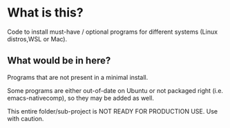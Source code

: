 # What is this?
Code to install must-have / optional programs for different systems (Linux distros,WSL or Mac).
## What would be in here?
Programs that are not present in a minimal install.

Some programs are either out-of-date on Ubuntu or not packaged right
(i.e. emacs-nativecomp), so they may be added as well.

This entire folder/sub-project is NOT READY FOR PRODUCTION USE. Use with
caution. 
